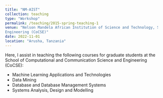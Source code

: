 ```yaml
---
title: "NM-AIST"
collection: teaching
type: "Workshop"
permalink: /teaching/2015-spring-teaching-1
venue: "Nelson Mandela African Institution of Science and Technology, School of Computational and Communication Science and
Engineering (CoCSE)"
date: 2022-11-01
location: "Arusha, Tanzania"
---
```


Here, I assist in teaching the following courses for graduate students at the School of Computational and Communication Science and
Engineering (CoCSE):

- Machine Learning Applications and Technologies
- Data Mining
- Database and Database Management Systems
- Systems Analysis, Design and Modelling 


